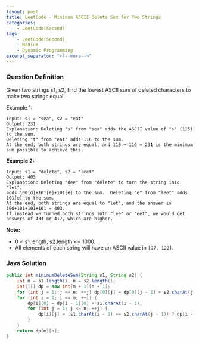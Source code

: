 ```yaml
---
layout: post
title: LeetCode - Minimum ASCII Delete Sum for Two Strings
categories:
    - LeetCode(Second)
tags:
    - LeetCode(Second)
    - Medium
    - Dynamic Programming
excerpt_separator: "<!--more-->"
---
```


### Question Definition
Given two strings s1, s2, find the lowest ASCII sum of deleted characters to make two strings equal.
<!--more-->

Example 1:
```
Input: s1 = "sea", s2 = "eat"
Output: 231
Explanation: Deleting "s" from "sea" adds the ASCII value of "s" (115) to the sum.
Deleting "t" from "eat" adds 116 to the sum.
At the end, both strings are equal, and 115 + 116 = 231 is the minimum sum possible to achieve this.
```
**Example 2:**
```
Input: s1 = "delete", s2 = "leet"
Output: 403
Explanation: Deleting "dee" from "delete" to turn the string into "let",
adds 100[d]+101[e]+101[e] to the sum.  Deleting "e" from "leet" adds 101[e] to the sum.
At the end, both strings are equal to "let", and the answer is 100+101+101+101 = 403.
If instead we turned both strings into "lee" or "eet", we would get answers of 433 or 417, which are higher.
```
**Note:**
* 0 < s1.length, s2.length <= 1000.
* All elements of each string will have an ASCII value in `[97, 122]`.
### Java Solution
```java
public int minimumDeleteSum(String s1, String s2) {
    int m = s1.length(), n = s2.length();
    int[][] dp = new int[m + 1][n + 1];
    for (int j = 1; j <= n; ++j) dp[0][j] = dp[0][j - 1] + s2.charAt(j - 1);
    for (int i = 1; i <= m; ++i) {
        dp[i][0] = dp[i - 1][0] + s1.charAt(i - 1);
        for (int j = 1; j <= n; ++j) {
            dp[i][j] = (s1.charAt(i - 1) == s2.charAt(j - 1)) ? dp[i - 1][j - 1] : Math.min(dp[i - 1][j] + s1.charAt(i - 1), dp[i][j - 1] + s2.charAt(j - 1));
        }
    }
    return dp[m][n];
}
```